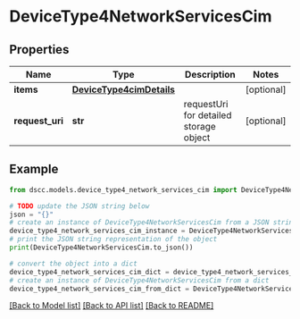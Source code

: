 # DeviceType4NetworkServicesCim


## Properties

Name | Type | Description | Notes
------------ | ------------- | ------------- | -------------
**items** | [**DeviceType4cimDetails**](DeviceType4cimDetails.md) |  | [optional] 
**request_uri** | **str** | requestUri for detailed storage object | [optional] 

## Example

```python
from dscc.models.device_type4_network_services_cim import DeviceType4NetworkServicesCim

# TODO update the JSON string below
json = "{}"
# create an instance of DeviceType4NetworkServicesCim from a JSON string
device_type4_network_services_cim_instance = DeviceType4NetworkServicesCim.from_json(json)
# print the JSON string representation of the object
print(DeviceType4NetworkServicesCim.to_json())

# convert the object into a dict
device_type4_network_services_cim_dict = device_type4_network_services_cim_instance.to_dict()
# create an instance of DeviceType4NetworkServicesCim from a dict
device_type4_network_services_cim_from_dict = DeviceType4NetworkServicesCim.from_dict(device_type4_network_services_cim_dict)
```
[[Back to Model list]](../README.md#documentation-for-models) [[Back to API list]](../README.md#documentation-for-api-endpoints) [[Back to README]](../README.md)


